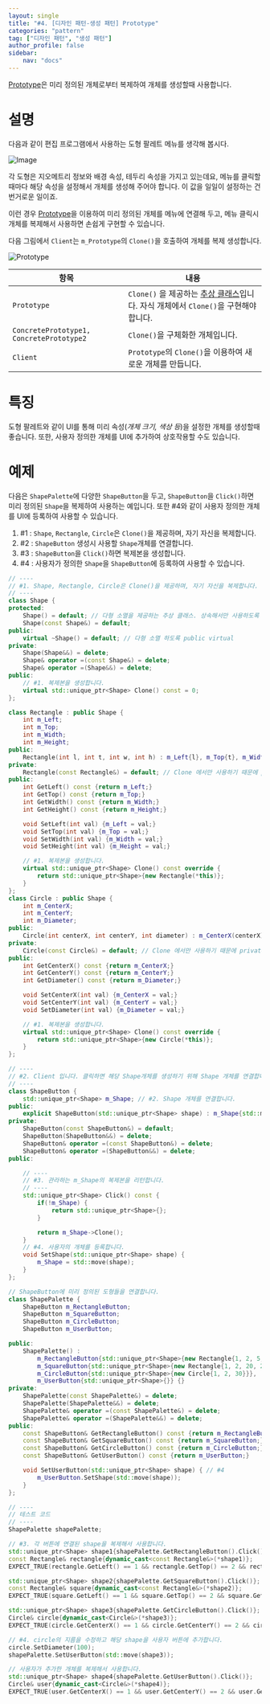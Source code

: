 ```yaml
---
layout: single
title: "#4. [디자인 패턴-생성 패턴] Prototype"
categories: "pattern"
tag: ["디자인 패턴", "생성 패턴"]
author_profile: false
sidebar: 
    nav: "docs"
---
```


[Prototype](https://tango1202.github.io/pattern/pattern-prototype/)은 미리 정의된 개체로부터 복제하여 개체를 생성할때 사용합니다.

# 설명

다음과 같이 편집 프로그램에서 사용하는 도형 팔레트 메뉴를 생각해 봅시다.

![Image](https://github.com/tango1202/tango1202.github.io/assets/133472501/ad01b76d-74b3-454d-978b-ea18a6117e58)

각 도형은 지오메트리 정보와 배경 속성, 테두리 속성을 가지고 있는데요, 메뉴를 클릭할 때마다 해당 속성을 설정해서 개체를 생성해 주어야 합니다. 이 값을 일일이 설정하는 건 번거로운 일이죠.

이런 경우 [Prototype](https://tango1202.github.io/pattern/pattern-prototype/)을 이용하여 미리 정의된 개체를 메뉴에 연결해 두고, 메뉴 클릭시 개체를 복제해서 사용하면 손쉽게 구현할 수 있습니다.

다음 그림에서 `Client`는 `m_Prototype`의 `Clone()`을 호출하여 개체를 복제 생성합니다.

![Prototype](https://github.com/tango1202/tango1202.github.io/assets/133472501/758545fd-6860-4927-b26f-5bc3d1666d55)

|항목|내용|
|--|--|
|`Prototype`|`Clone()` 을 제공하는 [추상 클래스](https://tango1202.github.io/legacy-cpp-oop/legacy-cpp-oop-abstract-class-interface/#%EC%B6%94%EC%83%81-%ED%81%B4%EB%9E%98%EC%8A%A4)입니다. 자식 개체에서 `Clone()`을 구현해야 합니다.|
|`ConcretePrototype1, ConcretePrototype2`|`Clone()`을 구체화한 개체입니다.|
|`Client`|`Prototype`의 `Clone()`을 이용하여 새로운 개체를 만듭니다.|

# 특징

도형 팔레트와 같이 UI를 통해 미리 속성(*개체 크기, 색상 등*)을 설정한 개체를 생성할때 좋습니다. 또한, 사용자 정의한 개체를 UI에 추가하여 상호작용할 수도 있습니다.

# 예제

다음은 `ShapePalette`에 다양한 `ShapeButton`을 두고, `ShapeButton`을 `Click()`하면 미리 정의된 `Shape`을 복제하여 사용하는 예입니다. 또한 #4와 같이 사용자 정의한 개체를 UI에 등록하여 사용할 수 있습니다.

1. #1 : `Shape`, `Rectangle`, `Circle`은 `Clone()`을 제공하며, 자기 자신을 복제합니다.
2. #2 : `ShapeButton` 생성시 사용할 `Shape`개체를 연결합니다.
3. #3 : `ShapeButton`을 `Click()`하면 복제본을 생성합니다.
4. #4 : 사용자가 정의한 `Shape`을 `ShapeButton`에 등록하여 사용할 수 있습니다.

```cpp
// ----
// #1. Shape, Rectangle, Circle은 Clone()을 제공하며, 자기 자신을 복제합니다.
// ----
class Shape {
protected:
    Shape() = default; // 다형 소멸을 제공하는 추상 클래스. 상속해서만 사용하도록 protected
    Shape(const Shape&) = default; 
public:
    virtual ~Shape() = default; // 다형 소멸 하도록 public virtual 
private:
    Shape(Shape&&) = delete; 
    Shape& operator =(const Shape&) = delete; 
    Shape& operator =(Shape&&) = delete;   
public:
    // #1. 복제본을 생성합니다.
    virtual std::unique_ptr<Shape> Clone() const = 0;
};

class Rectangle : public Shape {
    int m_Left;
    int m_Top;
    int m_Width;
    int m_Height;
public:
    Rectangle(int l, int t, int w, int h) : m_Left{l}, m_Top{t}, m_Width{w}, m_Height{h} {}
private:
    Rectangle(const Rectangle&) = default; // Clone 에서만 사용하기 때문에 private입니다.
public:
    int GetLeft() const {return m_Left;}
    int GetTop() const {return m_Top;}
    int GetWidth() const {return m_Width;}
    int GetHeight() const {return m_Height;}

    void SetLeft(int val) {m_Left = val;}
    void SetTop(int val) {m_Top = val;}
    void SetWidth(int val) {m_Width = val;}
    void SetHeight(int val) {m_Height = val;}   

    // #1. 복제본을 생성합니다.
    virtual std::unique_ptr<Shape> Clone() const override {
        return std::unique_ptr<Shape>{new Rectangle(*this)};
    }
};
class Circle : public Shape {
    int m_CenterX;
    int m_CenterY;
    int m_Diameter;
public:
    Circle(int centerX, int centerY, int diameter) : m_CenterX(centerX), m_CenterY(centerY), m_Diameter(diameter) {}
private:
    Circle(const Circle&) = default; // Clone 에서만 사용하기 때문에 private입니다.
public:
    int GetCenterX() const {return m_CenterX;}
    int GetCenterY() const {return m_CenterY;}
    int GetDiameter() const {return m_Diameter;}

    void SetCenterX(int val) {m_CenterX = val;}
    void SetCenterY(int val) {m_CenterY = val;}
    void SetDiameter(int val) {m_Diameter = val;}

    // #1. 복제본을 생성합니다.
    virtual std::unique_ptr<Shape> Clone() const override {
        return std::unique_ptr<Shape>{new Circle(*this)};
    }
};

// ----
// #2. Client 입니다. 클릭하면 해당 Shape개체를 생성하기 위해 Shape 개체를 연결합니다.
// ----
class ShapeButton {
    std::unique_ptr<Shape> m_Shape; // #2. Shape 개체를 연결합니다.
public:
    explicit ShapeButton(std::unique_ptr<Shape> shape) : m_Shape{std::move(shape)} {} // #2
private:
    ShapeButton(const ShapeButton&) = default; 
    ShapeButton(ShapeButton&&) = delete; 
    ShapeButton& operator =(const ShapeButton&) = delete; 
    ShapeButton& operator =(ShapeButton&&) = delete;   
public:

    // ----
    // #3. 관라하는 m_Shape의 복제본을 리턴합니다.
    // ----
    std::unique_ptr<Shape> Click() const {
        if(!m_Shape) {
            return std::unique_ptr<Shape>{};
        }

        return m_Shape->Clone();
    }
    // #4. 사용자의 개체를 등록합니다.
    void SetShape(std::unique_ptr<Shape> shape) {
        m_Shape = std::move(shape);
    }
};

// ShapeButton에 미리 정의된 도형들을 연결합니다.
class ShapePalette {
    ShapeButton m_RectangleButton;
    ShapeButton m_SquareButton;
    ShapeButton m_CircleButton;
    ShapeButton m_UserButton;

public:
    ShapePalette() :
        m_RectangleButton{std::unique_ptr<Shape>{new Rectangle{1, 2, 5, 10}}},
        m_SquareButton{std::unique_ptr<Shape>{new Rectangle{1, 2, 20, 20}}}, // 너비와 높이가 동일한 Rectangle입니다.
        m_CircleButton{std::unique_ptr<Shape>{new Circle{1, 2, 30}}},
        m_UserButton{std::unique_ptr<Shape>{}} {}
private:
    ShapePalette(const ShapePalette&) = delete; 
    ShapePalette(ShapePalette&&) = delete; 
    ShapePalette& operator =(const ShapePalette&) = delete; 
    ShapePalette& operator =(ShapePalette&&) = delete;       
public:
    const ShapeButton& GetRectangleButton() const {return m_RectangleButton;}
    const ShapeButton& GetSquareButton() const {return m_SquareButton;}
    const ShapeButton& GetCircleButton() const {return m_CircleButton;}
    const ShapeButton& GetUserButton() const {return m_UserButton;}

    void SetUserButton(std::unique_ptr<Shape> shape) { // #4
        m_UserButton.SetShape(std::move(shape));
    }
};

// ----
// 테스트 코드
// ----
ShapePalette shapePalette;

// #3. 각 버튼에 연결된 shape을 복제해서 사용합니다.
std::unique_ptr<Shape> shape1{shapePalette.GetRectangleButton().Click()};
const Rectangle& rectangle{dynamic_cast<const Rectangle&>(*shape1)};
EXPECT_TRUE(rectangle.GetLeft() == 1 && rectangle.GetTop() == 2 && rectangle.GetWidth() == 5 && rectangle.GetHeight() == 10);

std::unique_ptr<Shape> shape2{shapePalette.GetSquareButton().Click()};
const Rectangle& square{dynamic_cast<const Rectangle&>(*shape2)};
EXPECT_TRUE(square.GetLeft() == 1 && square.GetTop() == 2 && square.GetWidth() == 20 && square.GetHeight() == 20);

std::unique_ptr<Shape> shape3{shapePalette.GetCircleButton().Click()};
Circle& circle{dynamic_cast<Circle&>(*shape3)};
EXPECT_TRUE(circle.GetCenterX() == 1 && circle.GetCenterY() == 2 && circle.GetDiameter() == 30);

// #4. circle의 지름을 수정하고 해당 shape을 사용자 버튼에 추가합니다.
circle.SetDiameter(100);
shapePalette.SetUserButton(std::move(shape3));

// 사용자가 추가한 개체를 복제해서 사용합니다.
std::unique_ptr<Shape> shape4{shapePalette.GetUserButton().Click()};
Circle& user{dynamic_cast<Circle&>(*shape4)};
EXPECT_TRUE(user.GetCenterX() == 1 && user.GetCenterY() == 2 && user.GetDiameter() == 100);
```


